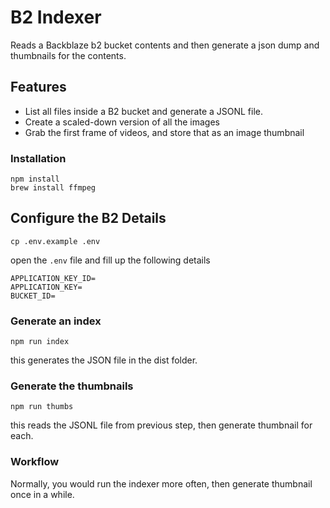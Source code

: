 # B2 Indexer

Reads a Backblaze b2 bucket contents and then generate a json dump and thumbnails for the contents.


## Features

* List all files inside a B2 bucket and generate a JSONL file.
* Create a scaled-down version of all the images
* Grab the first frame of videos, and store that as an image thumbnail


### Installation

```
npm install
brew install ffmpeg
```

## Configure the B2 Details

```
cp .env.example .env
```
open the `.env` file and fill up the following details

```
APPLICATION_KEY_ID=
APPLICATION_KEY=
BUCKET_ID=
```


### Generate an index

```
npm run index
```

this generates the JSON file in the dist folder.


### Generate the thumbnails

```
npm run thumbs
```

this reads the JSONL file from previous step, then generate thumbnail for each.



### Workflow

Normally, you would run the indexer more often, then generate thumbnail once in a while.